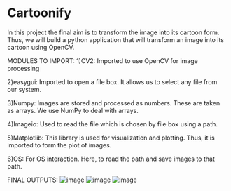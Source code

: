 # Cartoonify
In this project the final aim is to transform the image into its cartoon form. Thus, we will build a python application that will transform an image into its cartoon using OpenCV.

MODULES TO IMPORT:
1)CV2: Imported to use OpenCV for image processing

2)easygui: Imported to open a file box. It allows us to select any file from our system.

3)Numpy: Images are stored and processed as numbers. These are taken as arrays. We use NumPy to deal with arrays.

4)Imageio: Used to read the file which is chosen by file box using a path.

5)Matplotlib: This library is used for visualization and plotting. Thus, it is imported to form the plot of images.

6)OS: For OS interaction. Here, to read the path and save images to that path.

FINAL OUTPUTS:
![image](https://user-images.githubusercontent.com/62638207/120590437-27dea180-c458-11eb-90d1-78c0e8dd7407.png)
![image](https://user-images.githubusercontent.com/62638207/120590483-3a58db00-c458-11eb-9297-02d812bfc15c.png)
![image](https://user-images.githubusercontent.com/62638207/120590530-49d82400-c458-11eb-950c-9907d2aa3f0b.png)
